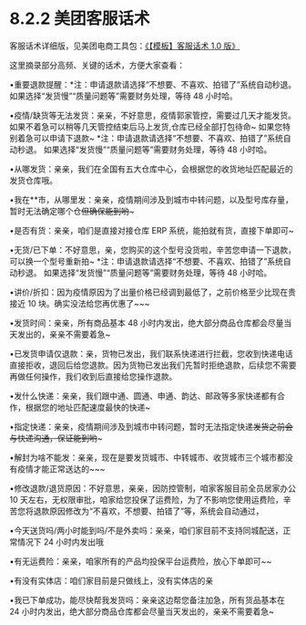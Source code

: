 # 8.2.2 美团客服话术

客服话术详细版，见美团电商工具包：[《【模板】客服话术 1.0 版》](https://shengcaiyoushu01.feishu.cn/docx/HoEgdOk8VoTi1yx81TjcrOFGndd)

这里摘录部分高频、关键的话术，方便大家查看：

•重要退款提醒：*注：申请退款请选择“不想要、不喜欢、拍错了”系统自动秒退。 如果选择“发货慢”“质量问题等”需要财务处理，等待 48 小时哈。

•疫情/缺货等无法发货：亲亲，不好意思，疫情郭家管控，需要过几天才能发货。如果不着急可以稍等几天管控结束后马上发货,仓库已经全部打包待命~ 如果您特别着急可以申请下退款~ *注：申请退款请选择“不想要、不喜欢、拍错了”系统自动秒退。 如果选择“发货慢”“质量问题等”需要财务处理，等待 48 小时哈。

•从哪发货：亲亲，我们在全国有五大仓库中心，会根据您的收货地址匹配最近的发货仓库哦。

•我在**市，从哪里发：亲亲，疫情期间涉及到城市中转问题，以及型号库存量，暂时无法确定哪个仓~~但确保能到哟~~~

•是否有货：亲亲，咱们是直接对接仓库 ERP 系统，能拍就有货，直接下单即可~

•无货/已下单：不好意思，亲，您购买的这个型号没货啦，辛苦您申请一下退款，可以换一个型号重新拍~ *注：申请退款请选择“不想要、不喜欢、拍错了”系统自动秒退。 如果选择“发货慢”“质量问题等”需要财务处理，等待 48 小时哈。

•讲价/折扣：因为疫情原因为了出量价格已经调到最低了，之前价格至少比现在贵接近 10 块。确实没法给您再优惠了~~~

•发货时间：亲亲，所有商品基本 48 小时内发出，绝大部分商品仓库都会尽量当天发出的，亲亲不需要着急~

•已发货申请仅退款：亲，货物已发出，我们联系快递进行拦截，您收到快递电话直接拒收，退回后给您退款。因为货物已发出我们先暂时拒绝退款，后续您不需要再做任何操作，我们收到后直接给您操作退款。

•发什么快递：亲亲，我们跟中通、圆通、申通、韵达、邮政等多家快递都有合作，根据您的地址匹配速度最快的快递~

•指定快递：亲亲，疫情期间涉及到城市中转问题，暂时无法指定快递~~发货之前会与快递沟通，保证能到哟~~~

•解封为啥不能发：亲亲，现在是要发货城市、中转城市、收货城市三个城市都没有疫情才能正常送达的~~~

•修改退款/退货原因：不好意思，亲亲，因防控管制，咱家客服目前全员居家办公 10 天左右，无权限审批，咱家给您投保了运费险，为了不影响您使用运费险，辛苦您将退款原因修改为“不喜欢，不想要、拍错了”等，系统会自动通过，

•今天送货吗/两小时能到吗/不是外卖吗：亲亲，咱们家目前不支持同城配送，正常情况下 24 小时内发出哦

•有无运费险：亲亲，咱家所有的产品均投保平台运费险，放心下单即可~~

•有没有实体店：咱们家目前是只做线上，没有实体店的亲

•我已下单成功，能尽快帮我发货吗：亲亲这边帮您备注加急，所有货品基本在 24 小时内发出，绝大部分商品仓库都会尽量当天发出的，亲亲不需要着急~